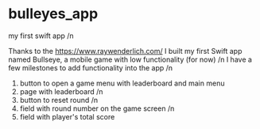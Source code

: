 # bulleyes_app
my first swift app
/n

Thanks to the https://www.raywenderlich.com/ I built my first Swift app named Bullseye, a mobile game with low functionality (for now) /n
I have a few milestones to add functionality into the app /n
1. button to open a game menu with leaderboard and main menu
2. page with leaderboard /n
3. button to reset round /n
4. field with round number on the game screen /n
5. field with player's total score
